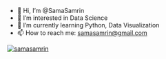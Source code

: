 - 👋 Hi, I’m @SamaSamrin
- 👀 I’m interested in Data Science
- 🌱 I’m currently learning Python, Data Visualization
- 📫 How to reach me: samasamrin@gmail.com

<a href="https://www.linkedin.com/in/samasamrin/" target="blank"><img src="https://img.shields.io/badge/LinkedIn-0077B5?style=for-the-badge&logo=linkedin&logoColor=white" alt="samasamrin" /></a>

<!---
SamaSamrin/SamaSamrin is a ✨ special ✨ repository because its `README.md` (this file) appears on your GitHub profile.
You can click the Preview link to take a look at your changes.
--->
